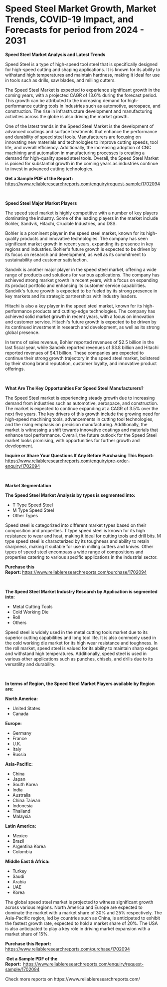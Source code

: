 <p><h1>Speed Steel Market Growth, Market Trends, COVID-19 Impact, and Forecasts for period from 2024 - 2031</h1></p><p><strong>Speed Steel Market Analysis and Latest Trends</strong></p>
<p><p>Speed Steel is a type of high-speed tool steel that is specifically designed for high-speed cutting and shaping applications. It is known for its ability to withstand high temperatures and maintain hardness, making it ideal for use in tools such as drills, saw blades, and milling cutters.</p><p>The Speed Steel Market is expected to experience significant growth in the coming years, with a projected CAGR of 13.6% during the forecast period. This growth can be attributed to the increasing demand for high-performance cutting tools in industries such as automotive, aerospace, and construction. The rise in infrastructure development and manufacturing activities across the globe is also driving the market growth.</p><p>One of the latest trends in the Speed Steel Market is the development of advanced coatings and surface treatments that enhance the performance and durability of speed steel tools. Manufacturers are focusing on innovating new materials and technologies to improve cutting speeds, tool life, and overall efficiency. Additionally, the increasing adoption of CNC machining and automation in manufacturing processes is creating a demand for high-quality speed steel tools. Overall, the Speed Steel Market is poised for substantial growth in the coming years as industries continue to invest in advanced cutting technologies.</p></p>
<p><strong>Get a Sample PDF of the Report:&nbsp;</strong> <a href="https://www.reliableresearchreports.com/enquiry/request-sample/1702094">https://www.reliableresearchreports.com/enquiry/request-sample/1702094</a></p>
<p>&nbsp;</p>
<p><strong>Speed Steel Major Market Players</strong></p>
<p><p>The speed steel market is highly competitive with a number of key players dominating the industry. Some of the leading players in the market include Bohler, Sandvik, Hitachi, Crucible Industries, and DSS.</p><p>Bohler is a prominent player in the speed steel market, known for its high-quality products and innovative technologies. The company has seen significant market growth in recent years, expanding its presence in key regions and industries. Bohler's future growth is expected to be driven by its focus on research and development, as well as its commitment to sustainability and customer satisfaction.</p><p>Sandvik is another major player in the speed steel market, offering a wide range of products and solutions for various applications. The company has achieved strong market growth in recent years, with a focus on expanding its product portfolio and enhancing its customer service capabilities. Sandvik's future growth is expected to be fueled by its strong presence in key markets and its strategic partnerships with industry leaders.</p><p>Hitachi is also a key player in the speed steel market, known for its high-performance products and cutting-edge technologies. The company has achieved solid market growth in recent years, with a focus on innovation and customer service. Hitachi's future growth is expected to be driven by its continued investment in research and development, as well as its strong global presence.</p><p>In terms of sales revenue, Bohler reported revenues of $2.5 billion in the last fiscal year, while Sandvik reported revenues of $3.8 billion and Hitachi reported revenues of $4.1 billion. These companies are expected to continue their strong growth trajectory in the speed steel market, bolstered by their strong brand reputation, customer loyalty, and innovative product offerings.</p></p>
<p>&nbsp;</p>
<p><strong>What Are The Key Opportunities For Speed Steel Manufacturers?</strong></p>
<p><p>The Speed Steel market is experiencing steady growth due to increasing demand from industries such as automotive, aerospace, and construction. The market is expected to continue expanding at a CAGR of 3.5% over the next five years. The key drivers of this growth include the growing need for high-speed machining tools, advancements in cutting tool technologies, and the rising emphasis on precision manufacturing. Additionally, the market is witnessing a shift towards innovative coatings and materials that enhance tool performance. Overall, the future outlook for the Speed Steel market looks promising, with opportunities for further growth and development.</p></p>
<p><strong>Inquire or Share Your Questions If Any Before Purchasing This Report:</strong> <a href="https://www.reliableresearchreports.com/enquiry/pre-order-enquiry/1702094">https://www.reliableresearchreports.com/enquiry/pre-order-enquiry/1702094</a></p>
<p>&nbsp;</p>
<p><strong>Market Segmentation</strong></p>
<p><strong>The Speed Steel Market Analysis by types is segmented into:</strong></p>
<p><ul><li>T Type Speed Steel</li><li>M Type Speed Steel</li><li>Other Types</li></ul></p>
<p><p>Speed steel is categorized into different market types based on their composition and properties. T type speed steel is known for its high resistance to wear and heat, making it ideal for cutting tools and drill bits. M type speed steel is characterized by its toughness and ability to retain sharpness, making it suitable for use in milling cutters and knives. Other types of speed steel encompass a wide range of compositions and properties catering to various specific applications in the industrial sector.</p></p>
<p><strong>Purchase this Report:&nbsp;</strong><a href="https://www.reliableresearchreports.com/purchase/1702094">https://www.reliableresearchreports.com/purchase/1702094</a></p>
<p>&nbsp;</p>
<p><strong>The Speed Steel Market Industry Research by Application is segmented into:</strong></p>
<p><ul><li>Metal Cutting Tools</li><li>Cold Working Die</li><li>Roll</li><li>Others</li></ul></p>
<p><p>Speed steel is widely used in the metal cutting tools market due to its superior cutting capabilities and long tool life. It is also commonly used in the cold working die market for its high wear resistance and toughness. In the roll market, speed steel is valued for its ability to maintain sharp edges and withstand high temperatures. Additionally, speed steel is used in various other applications such as punches, chisels, and drills due to its versatility and durability.</p></p>
<p>&nbsp;</p>
<p><strong>In terms of Region, the Speed Steel Market Players available by Region are:</strong></p>
<p>
    <p> <strong> North America: </strong>
        <ul>
            <li>United States</li>
            <li>Canada</li>
        </ul>
        </p> 
    <p> <strong> Europe: </strong>
        <ul>
            <li>Germany</li>
            <li>France</li>
            <li>U.K.</li>
            <li>Italy</li>
            <li>Russia</li>
        </ul>
        </p> 
    <p> <strong> Asia-Pacific: </strong>
        <ul>
            <li>China</li>
            <li>Japan</li>
            <li>South Korea</li>
            <li>India</li>
            <li>Australia</li>
            <li>China Taiwan</li>
            <li>Indonesia</li>
            <li>Thailand</li>
            <li>Malaysia</li>
        </ul>
        </p> 
    <p> <strong> Latin America: </strong>
        <ul>
            <li>Mexico</li>
            <li>Brazil</li>
            <li>Argentina Korea</li>
            <li>Colombia</li>
        </ul>
        </p> 
    <p> <strong> Middle East & Africa: </strong>
        <ul>
            <li>Turkey</li>
            <li>Saudi</li>
            <li>Arabia</li>
            <li>UAE</li>
            <li>Korea</li>
        </ul>
    </p>
    </p>
<p><p>The global speed steel market is projected to witness significant growth across various regions. North America and Europe are expected to dominate the market with a market share of 30% and 25% respectively. The Asia-Pacific region, led by countries such as China, is anticipated to exhibit the fastest growth rate, expected to hold a market share of 20%. The USA is also anticipated to play a key role in driving market expansion with a market share of 15%.</p></p>
<p><strong>Purchase this Report: </strong><a href="https://www.reliableresearchreports.com/purchase/1702094">https://www.reliableresearchreports.com/purchase/1702094</a></p>
<p>&nbsp;<strong>Get a Sample PDF of the Report:&nbsp;&nbsp;</strong><a href="https://www.reliableresearchreports.com/enquiry/request-sample/1702094">https://www.reliableresearchreports.com/enquiry/request-sample/1702094</a></p>
<p><strong></strong></p>
<p>Check more reports on https://www.reliableresearchreports.com/</p>